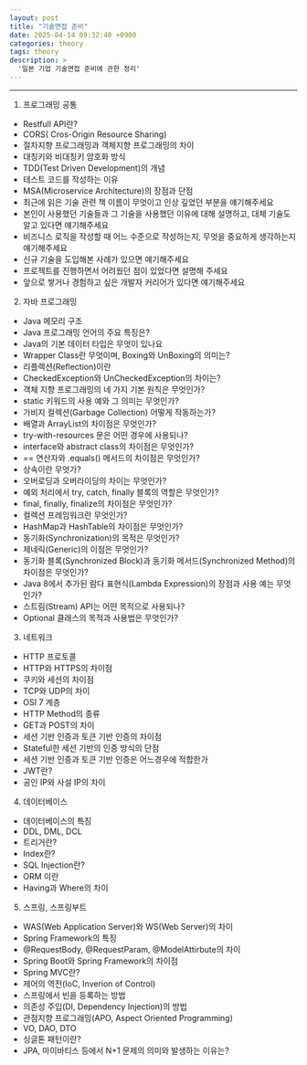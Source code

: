 ```yaml
---
layout: post
title: "기술면접 준비"
date: 2025-04-14 09:32:40 +0900
categories: theory
tags: theory
description: >
  '일본 기업 기술면접 준비에 관한 정리'
---
```

<hr>

1. 프로그래밍 공통

 - Restfull API란?
 - CORS( Cros-Origin Resource Sharing)
 - 절차지향 프로그래밍과 객체지향 프로그래밍의 차이
 - 대칭키와 비대칭키 암호화 방식
 - TDD(Test Driven Development)의 개념
 - 테스트 코드를 작성하는 이유
 - MSA(Microservice Architecture)의 장점과 단점
 - 최근에 읽은 기술 관련 책 이름이 무엇이고 인상 깊었던 부분을 얘기해주세요
 - 본인이 사용했던 기술들과 그 기술을 사용했던 이유에 대해 설명하고, 대체 기술도 알고 있다면 얘기해주세요
 - 비즈니스 로직을 작성할 때 어느 수준으로 작성하는지, 무엇을 중요하게 생각하는지 얘기해주세요
 - 신규 기술을 도입해본 사례가 있으면 얘기해주세요
 - 프로젝트를 진행하면서 어려웠던 점이 있었다면 설명해 주세요
 - 앞으로 쌓거나 경험하고 싶은 개발자 커리어가 있다면 얘기해주세요


2. 자바 프로그래밍
 - Java 메모리 구조
 - Java 프로그래밍 언어의 주요 특징은?
 - Java의 기본 데이터 타입은 무엇이 있나요
 - Wrapper Class란 무엇이며, Boxing와 UnBoxing의 의미는?
 - 리플렉션(Reflection)이란
 - CheckedException와 UnCheckedException의 차이는?
 - 객체 지향 프로그래밍의 네 가지 기본 원칙은 무엇인가?
 - static 키워드의 사용 예와 그 의미는 무엇인가?
 - 가비지 컬렉션(Garbage Collection) 어떻게 작동하는가?
 - 배열과 ArrayList의 차이점은 무엇인가?
 - try-with-resources 문은 어떤 경우에 사용되나?
 - interface와 abstract class의 차이점은 무엇인가?
 - == 연산자와 .equals() 메서드의 차이점은 무엇인가?
 - 상속이란 무엇가?
 - 오버로딩과 오버라이딩의 차이는 무엇인가?
 - 예외 처리에서 try, catch, finally 블록의 역할은 무엇인가?
 - final, finally, finalize의 차이점은 무엇인가?
 - 컬렉션 프레임워크란 무엇인가?
 - HashMap과 HashTable의 차이점은 무엇인가?
 - 동기화(Synchronization)의 목적은 무엇인가?
 - 제네릭(Generic)의 이점은 무엇인가?
 - 동기화 블록(Synchronized Block)과 동기화 메서드(Synchronized Method)의 차이점은 무엇인가?
 - Java 8에서 추가된 람다 표현식(Lambda Expression)의 장점과 사용 예는 무엇인가?
 - 스트림(Stream) API는 어떤 목적으로 사용되나?
 - Optional 클래스의 목적과 사용법은 무엇인가?


3. 네트워크
 - HTTP 프로토콜
 - HTTP와 HTTPS의 차이점
 - 쿠키와 세션의 차이점
 - TCP와 UDP의 차이
 - OSI 7 계층
 - HTTP Method의 종류
 - GET과 POST의 차이
 - 세션 기반 인증과 토큰 기반 인증의 차이점
 - Stateful한 세션 기반의 인증 방식의 단점
 - 세션 기반 인증과 토큰 기반 인증은 어느경우에 적합한가
 - JWT란?
 - 공인 IP와 사설 IP의 차이


4. 데이터베이스
- 데이터베이스의 특징
- DDL, DML, DCL
- 트리거란?
- Index란?
- SQL Injection란?
- ORM 이란
- Having과 Where의 차이


5. 스프링, 스프링부트
 - WAS(Web Application Server)와 WS(Web Server)의 차이
 - Spring Framework의 특징
 - @RequestBody, @RequestParam, @ModelAttirbute의 차이
 - Spring Boot와 Spring Framework의 차이점
 - Spring MVC란?
 - 제어의 역전(IoC, Inverion of Control)
 - 스프링에서 빈을 등록하는 방법
 - 의존성 주입(DI, Dependency Injection)의 방법
 - 관점지향 프로그래밍(APO, Aspect Oriented Programming)
 - VO, DAO, DTO
 - 싱글톤 패턴이란?
 - JPA, 마이바티스 등에서 N+1 문제의 의미와 발생하는 이유는?
